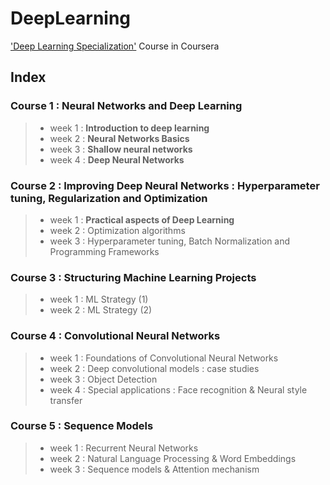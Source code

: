 # DeepLearning
['Deep Learning Specialization'](https://www.coursera.org/specializations/deep-learning#about) Course in Coursera

## Index

### Course 1 : Neural Networks and Deep Learning
> * week 1 : **Introduction to deep learning**
> * week 2 : **Neural Networks Basics**
> * week 3 : **Shallow neural networks**
> * week 4 : **Deep Neural Networks**

### Course 2 : Improving Deep Neural Networks : Hyperparameter tuning, Regularization and Optimization
> * week 1 : **Practical aspects of Deep Learning**
> * week 2 : Optimization algorithms
> * week 3 : Hyperparameter tuning, Batch Normalization and Programming Frameworks

### Course 3 : Structuring Machine Learning Projects
> * week 1 : ML Strategy (1)
> * week 2 : ML Strategy (2)

### Course 4 : Convolutional Neural Networks
> * week 1 : Foundations of Convolutional Neural Networks
> * week 2 : Deep convolutional models : case studies
> * week 3 : Object Detection
> * week 4 : Special applications : Face recognition & Neural style transfer

### Course 5 : Sequence Models
> * week 1 : Recurrent Neural Networks
> * week 2 : Natural Language Processing & Word Embeddings
> * week 3 : Sequence models & Attention mechanism

